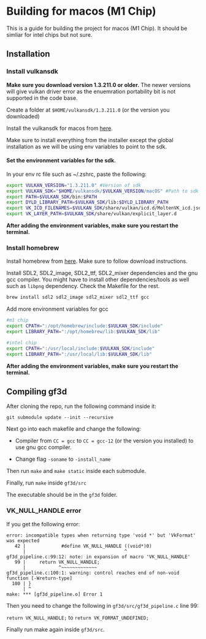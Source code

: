# Building for macos (M1 Chip)

This is a guide for building the project for macos (M1 Chip). It should be simliar for intel chips but not sure.

## Installation

### Install vulkansdk

**Make sure you download version 1.3.211.0 or older.** The newer versions will give vulkan driver error as the enuemration portability bit is not supported in the code base.

Create a folder at `$HOME/vulkansdk/1.3.211.0` (or the version you downloaded)

Install the vulkansdk for macos from [here](https://vulkan.lunarg.com/sdk/home).

Make sure to install everything from the installer except the global installation as we will be using env variables to point to the sdk.

#### Set the environment variables for the sdk.

In your env rc file such as ~/.zshrc, paste the following:

```bash
export VULKAN_VERSION="1.3.211.0" #Version of sdk
export VULKAN_SDK="$HOME/vulkansdk/$VULKAN_VERSION/macOS" #Path to sdk
export PATH=$VULKAN_SDK/bin:$PATH
export DYLD_LIBRARY_PATH=$VULKAN_SDK/lib:$DYLD_LIBRARY_PATH
export VK_ICD_FILENAMES=$VULKAN_SDK/share/vulkan/icd.d/MoltenVK_icd.json
export VK_LAYER_PATH=$VULKAN_SDK/share/vulkan/explicit_layer.d
```
**After adding the environment variables, make sure you restart the terminal.**

### Install homebrew

Install homebrew from [here](https://brew.sh/). Make sure to follow download instructions.

Install SDL2, SDL2_image, SDL2_ttf, SDL2_mixer dependencies and the gnu gcc compiler. You might have to install other dependencies/tools as well such as `libpng` dependency. Check the Makefile for the rest.

```bash
brew install sdl2 sdl2_image sdl2_mixer sdl2_ttf gcc
```

Add more environment variables for gcc

```bash
#m1 chip
export CPATH=":/opt/homebrew/include:$VULKAN_SDK/include"
export LIBRARY_PATH=":/opt/homebrew/lib:$VULKAN_SDK/lib"

#intel chip 
export CPATH=":/usr/local/include:$VULKAN_SDK/include"
export LIBRARY_PATH=":/usr/local/lib:$VULKAN_SDK/lib"
```
**After adding the environment variables, make sure you restart the terminal.**

## Compiling gf3d

After cloning the repo, run the following command inside it:

`git submodule update --init --recursive`

Next go into each makefile and change the following:

- Compiler from `CC = gcc` to `CC = gcc-12` (or the version you installed)
to use gnu gcc compiler. 

- Change flag `-soname` to `-install_name` 

Then run `make` and `make static` inside each submodule.

Finally, run `make` inside `gf3d/src`

The executable should be in the `gf3d` folder.


### VK_NULL_HANDLE error
If you get the following error:
```
error: incompatible types when returning type 'void *' but 'VkFormat' was expected
   42 |             #define VK_NULL_HANDLE ((void*)0)
      |                                    ^
gf3d_pipeline.c:99:12: note: in expansion of macro 'VK_NULL_HANDLE'
   99 |     return VK_NULL_HANDLE;
      |            ^~~~~~~~~~~~~~
gf3d_pipeline.c:100:1: warning: control reaches end of non-void function [-Wreturn-type]
  100 | }
      | ^
make: *** [gf3d_pipeline.o] Error 1
```

Then you need to change the following in `gf3d/src/gf3d_pipeline.c` line 99:

`return VK_NULL_HANDLE;` to `return VK_FORMAT_UNDEFINED;` 

Finally run make again inside `gf3d/src`.
